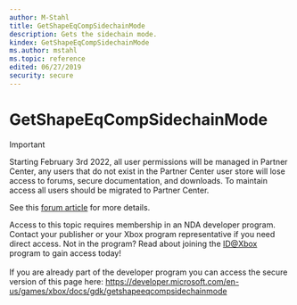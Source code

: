 ```yaml
---
author: M-Stahl
title: GetShapeEqCompSidechainMode
description: Gets the sidechain mode.
kindex: GetShapeEqCompSidechainMode
ms.author: mstahl
ms.topic: reference
edited: 06/27/2019
security: secure
---
```


# GetShapeEqCompSidechainMode
> [!IMPORTANT]
> Starting February 3rd 2022, all user permissions will be managed in Partner Center, any users that do not exist in the Partner Center user store will lose access to forums, secure documentation, and downloads. To maintain access all users should be migrated to Partner Center. <p></p>See this <a href="https://forums.xboxlive.com/articles/132187/breaking-change-user-access-for-forums-secure-docu.html">forum article</a> for more details.  

 Access to this topic requires membership in an NDA developer program. Contact your publisher or your Xbox program representative if you need direct access. Not in the program? Read about joining the <a href="https://www.xbox.com/Developers/id">ID@Xbox</a> program to gain access today!  <br/><br/>If you are already part of the developer program you can access the secure version of this page here: <a target="_blank" href="https://developer.microsoft.com/en-us/games/xbox/docs/gdk/getshapeeqcompsidechainmode">https://developer.microsoft.com/en-us/games/xbox/docs/gdk/getshapeeqcompsidechainmode</a>